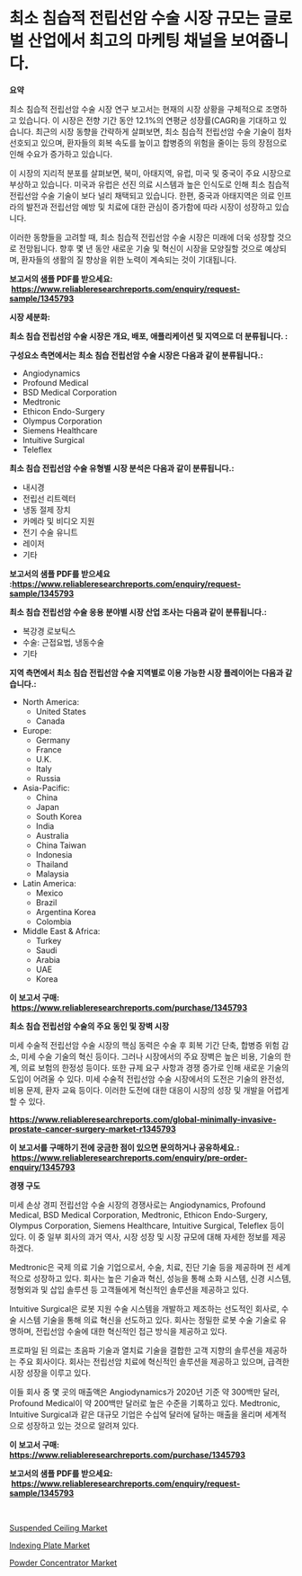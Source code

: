 <p><h1>최소 침습적 전립선암 수술 시장 규모는 글로벌 산업에서 최고의 마케팅 채널을 보여줍니다.</h1></p><p><strong>요약</strong></p>
<p><p>최소 침습적 전립선암 수술 시장 연구 보고서는 현재의 시장 상황을 구체적으로 조명하고 있습니다. 이 시장은 전향 기간 동안 12.1%의 연평균 성장률(CAGR)을 기대하고 있습니다. 최근의 시장 동향을 간략하게 살펴보면, 최소 침습적 전립선암 수술 기술이 점차 선호되고 있으며, 환자들의 회복 속도를 높이고 합병증의 위험을 줄이는 등의 장점으로 인해 수요가 증가하고 있습니다.</p><p>이 시장의 지리적 분포를 살펴보면, 북미, 아태지역, 유럽, 미국 및 중국이 주요 시장으로 부상하고 있습니다. 미국과 유럽은 선진 의료 시스템과 높은 인식도로 인해 최소 침습적 전립선암 수술 기술이 보다 널리 채택되고 있습니다. 한편, 중국과 아태지역은 의료 인프라의 발전과 전립선암 예방 및 치료에 대한 관심이 증가함에 따라 시장이 성장하고 있습니다.</p><p>이러한 동향들을 고려할 때, 최소 침습적 전립선암 수술 시장은 미래에 더욱 성장할 것으로 전망됩니다. 향후 몇 년 동안 새로운 기술 및 혁신이 시장을 모양질할 것으로 예상되며, 환자들의 생활의 질 향상을 위한 노력이 계속되는 것이 기대됩니다.</p></p>
<p><strong>보고서의 샘플 PDF를 받으세요: &nbsp;<a href="https://www.reliableresearchreports.com/enquiry/request-sample/1345793">https://www.reliableresearchreports.com/enquiry/request-sample/1345793</a></strong></p>
<p><strong>시장 세분화:</strong></p>
<p><strong> 최소 침습 전립선암 수술 시장은 개요, 배포, 애플리케이션 및 지역으로 더 분류됩니다. :</strong></p>
<p><strong>구성요소 측면에서는 최소 침습 전립선암 수술 시장은 다음과 같이 분류됩니다.:</strong></p>
<p><ul><li>Angiodynamics</li><li>Profound Medical</li><li>BSD Medical Corporation</li><li>Medtronic</li><li>Ethicon Endo-Surgery</li><li>Olympus Corporation</li><li>Siemens Healthcare</li><li>Intuitive Surgical</li><li>Teleflex</li></ul></p>
<p><strong> 최소 침습 전립선암 수술 유형별 시장 분석은 다음과 같이 분류됩니다.:</strong></p>
<p><ul><li>내시경</li><li>전립선 리트렉터</li><li>냉동 절제 장치</li><li>카메라 및 비디오 지원</li><li>전기 수술 유니트</li><li>레이저</li><li>기타</li></ul></p>
<p><strong>보고서의 샘플 PDF를 받으세요 :<a href="https://www.reliableresearchreports.com/enquiry/request-sample/1345793">https://www.reliableresearchreports.com/enquiry/request-sample/1345793</a></strong></p>
<p><strong> 최소 침습 전립선암 수술 응용 분야별 시장 산업 조사는 다음과 같이 분류됩니다.:</strong></p>
<p><ul><li>복강경 로보틱스</li><li>수술: 근접요법, 냉동수술</li><li>기타</li></ul></p>
<p><strong>지역 측면에서 최소 침습 전립선암 수술 지역별로 이용 가능한 시장 플레이어는 다음과 같습니다.:</strong></p>
<p><ul>
    <li>
        North America:
        <ul>
            <li>United States</li>
            <li>Canada</li>
        </ul>
    </li>
    <li>
        Europe:
        <ul>
            <li>Germany</li>
            <li>France</li>
            <li>U.K.</li>
            <li>Italy</li>
            <li>Russia</li>
        </ul>
    </li>
    <li>
        Asia-Pacific:
        <ul>
            <li>China</li>
            <li>Japan</li>
            <li>South Korea</li>
            <li>India</li>
            <li>Australia</li>
            <li>China Taiwan</li>
            <li>Indonesia</li>
            <li>Thailand</li>
            <li>Malaysia</li>
        </ul>
    </li>
    <li>
        Latin America:
        <ul>
            <li>Mexico</li>
            <li>Brazil</li>
            <li>Argentina Korea</li>
            <li>Colombia</li>
        </ul>
    </li>
    <li>
        Middle East & Africa:
        <ul>
            <li>Turkey</li>
            <li>Saudi</li>
            <li>Arabia</li>
            <li>UAE</li>
            <li>Korea</li>
        </ul>
    </li>
    </ul></p>
<p><strong>이 보고서 구매: &nbsp;<a href="https://www.reliableresearchreports.com/purchase/1345793">https://www.reliableresearchreports.com/purchase/1345793</a></strong></p>
<p><strong>최소 침습 전립선암 수술의 주요 동인 및 장벽 시장</strong></p>
<p><p>미세 수술적 전립선암 수술 시장의 핵심 동력은 수술 후 회복 기간 단축, 합병증 위험 감소, 미세 수술 기술의 혁신 등이다. 그러나 시장에서의 주요 장벽은 높은 비용, 기술의 한계, 의료 보험의 한정성 등이다. 또한 규제 요구 사항과 경쟁 증가로 인해 새로운 기술의 도입이 어려울 수 있다. 미세 수술적 전립선암 수술 시장에서의 도전은 기술의 완전성, 비용 문제, 환자 교육 등이다. 이러한 도전에 대한 대응이 시장의 성장 및 개발을 어렵게 할 수 있다.</p></p>
<p><strong><a href="https://www.reliableresearchreports.com/global-minimally-invasive-prostate-cancer-surgery-market-r1345793">https://www.reliableresearchreports.com/global-minimally-invasive-prostate-cancer-surgery-market-r1345793</a></strong></p>
<p><strong>이 보고서를 구매하기 전에 궁금한 점이 있으면 문의하거나 공유하세요.: &nbsp;<a href="https://www.reliableresearchreports.com/enquiry/pre-order-enquiry/1345793">https://www.reliableresearchreports.com/enquiry/pre-order-enquiry/1345793</a></strong></p>
<p><strong>경쟁 구도</strong></p>
<p><p>미세 손상 경피 전립선암 수술 시장의 경쟁사로는 Angiodynamics, Profound Medical, BSD Medical Corporation, Medtronic, Ethicon Endo-Surgery, Olympus Corporation, Siemens Healthcare, Intuitive Surgical, Teleflex 등이 있다. 이 중 일부 회사의 과거 역사, 시장 성장 및 시장 규모에 대해 자세한 정보를 제공하겠다.</p><p>Medtronic은 국제 의료 기술 기업으로서, 수술, 치료, 진단 기술 등을 제공하며 전 세계적으로 성장하고 있다. 회사는 높은 기술과 혁신, 성능을 통해 소화 시스템, 신경 시스템, 정형외과 및 삽입 솔루션 등 고객들에게 혁신적인 솔루션을 제공하고 있다.</p><p>Intuitive Surgical은 로봇 지원 수술 시스템을 개발하고 제조하는 선도적인 회사로, 수술 시스템 기술을 통해 의료 혁신을 선도하고 있다. 회사는 정밀한 로봇 수술 기술로 유명하며, 전립선암 수술에 대한 혁신적인 접근 방식을 제공하고 있다.</p><p>프로파일 된 의료는 초음파 기술과 열치료 기술을 결합한 고객 지향의 솔루션을 제공하는 주요 회사이다. 회사는 전립선암 치료에 혁신적인 솔루션을 제공하고 있으며, 급격한 시장 성장을 이루고 있다.</p><p>이들 회사 중 몇 곳의 매출액은 Angiodynamics가 2020년 기준 약 300백만 달러, Profound Medical이 약 200백만 달러로 높은 수준을 기록하고 있다. Medtronic, Intuitive Surgical과 같은 대규모 기업은 수십억 달러에 달하는 매출을 올리며 세계적으로 성장하고 있는 것으로 알려져 있다.</p></p>
<p><strong>이 보고서 구매: &nbsp; <a href="https://www.reliableresearchreports.com/purchase/1345793">https://www.reliableresearchreports.com/purchase/1345793</a></strong></p>
<p><strong>보고서의 샘플 PDF를 받으세요: &nbsp;<a href="https://www.reliableresearchreports.com/enquiry/request-sample/1345793">https://www.reliableresearchreports.com/enquiry/request-sample/1345793</a></strong><strong></strong></p>
<p>&nbsp;</p>
<p><p><a href="https://gentle-editor-9db.notion.site/Suspended-Ceiling-Market-Research-Report-The-Key-To-Successful-Business-Strategy-Forecasted-for-Per-80345909ca5149778374de4ea64ed52f">Suspended Ceiling Market</a></p><p><a href="https://github.com/kufem1/Market-Research-Report-List-2/blob/main/indexing-plate-market.md">Indexing Plate Market</a></p><p><a href="https://github.com/singletonthaxterkelliehr2df/Market-Research-Report-List-2/blob/main/powder-concentrator-market.md">Powder Concentrator Market</a></p></p>